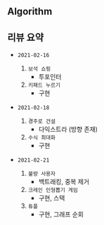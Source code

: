 ## Algorithm

## 리뷰 요약

- `2021-02-16`
  1. `보석 쇼핑`
      - 투포인터
  2. `키패드 누르기`
     - 구현

- `2021-02-18`
  1. `경주로 건설`
      - 다익스트라 (방향 존재)
  2. `수식 최대화`
      - 구현

- `2021-02-21`
  1. `불량 사용자`
     - 백트래킹, 중복 제거
  2. `크레인 인형뽑기 게임`
     - 구현, 스택
  3. `튜플`
     - 구현, 그래프 순회
